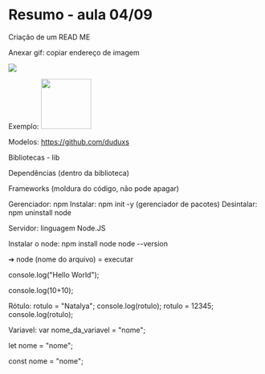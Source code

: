 # Resumo - aula 04/09

Criação de um READ ME

Anexar gif: copiar endereço de imagem

<img src="endereço do link" width="(tamanho dos pixels)px">

Exemplo:
<img src="https://i.gifer.com/origin/d5/d5b88b45655b89b33ff6d1dc2df982ff_w200.gif" width="100px">

Modelos: https://github.com/duduxs



Bibliotecas - lib

Dependências (dentro da biblioteca)

Frameworks (moldura do código, não pode apagar)

Gerenciador: npm
Instalar: npm init -y (gerenciador de pacotes)
Desintalar: npm uninstall node

Servidor: linguagem Node.JS

Instalar o node: npm install node 
node --version

➔ node (nome do arquivo) = executar

console.log("Hello World");

console.log(10+10);

Rótulo:
rotulo = "Natalya";
console.log(rotulo);
rotulo = 12345;
console.log(rotulo);

Variavel:
var nome_da_variavel = "nome";

let nome = "nome";

const nome = "nome";


